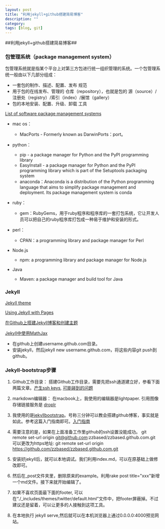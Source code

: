 ```yaml
---
layout: post
title: "利用jekyll+github搭建简易博客"
description: ""
category:
tags: [blog, git]
---
```


##利用jekyll+github搭建简易博客##

### 包管理系统（package management system）
包管理系统就是指某个平台上对第三方包进行统一组织管理的系统。一个包管理系统一般由以下几部分组成：

- 一套包的制作、描述、配置、发布 规范
- 用于包的在线发布、管理的 仓库（repository），也就是包的 源（source）/注册处（registry）/索引（index）/展馆（gallery）
- 包的本地安装、配置、升级、卸载 工具

[List of software package management systems](http://en.wikipedia.org/wiki/List_of_software_package_management_systems)

- mac os：
	- MacPorts - Formerly known as DarwinPorts：port。
- python：
	- pip - a package manager for Python and the PyPI programming library
	- EasyInstall - a package manager for Python and the PyPI programming library which is part of the Setuptools packaging system
	- anaconda：Anaconda is a distribution of the Python programming language that aims to simplify package management and deployment. Its package management system is conda

- ruby：
	- gem：RubyGems，用于ruby程序和程序库的一套打包系统，它让开发人员可以把自己的ruby程序库打包成一种易于维护和安装的形式。

- perl：
	- CPAN：a programming library and package manager for Perl

- Node.js
	- npm: a programming library and package manager for Node.js

- Java
	- Maven: a package manager and build tool for Java

### Jekyll

[Jekyll theme](http://jekyllthemes.org)

[Using Jekyll with Pages](https://help.github.com/articles/using-jekyll-with-pages/)

[在Github上搭建Jekyll博客和创建主题](http://yansu.org/2014/02/12/how-to-deploy-a-blog-on-github-by-jekyll.html)

[Jekyll中使用MathJax](http://www.pkuwwt.tk/linux/2013-12-03-jekyll-using-mathjax/)

- 在github上创建username.github.com目录。
- 安装jekyll，然后jekyll new username.github.com，将这些内容git push到github。

### Jekyll-bootstrap步骤 ###
1. Github工作目录：
搭建Github工作目录，需要先把ssh通道建立好，参看下面两篇文章。[产生ssh keys](https://help.github.com/articles/generating-ssh-keys), [可能碰到的问题](https://help.github.com/articles/error-permission-denied-publickey)

2. markdown编辑器：
在macbook上，我使用的编辑器是lightpaper. 引用图像存储链接服务是 [droplr](droplr.com)

3. 我使用的是[jekyllbootstrap](http://jekyllbootstrap.com)。号称三分钟可以教会搭建github博客，事实就是如此。参考这篇入门指南即可。[入门指南](http://jekyllbootstrap.com/usage/jekyll-quick-start.html)

4. 需要注意的是，如果在上面准备工作里github的ssh设置没能成功。
	git remote set-url origin git@github.com:zzbased/zzbased.github.com.git
	可以更改为https地址:
	git remote set-url origin https://github.com/zzbased/zzbased.github.com.git

5. 安装好jekyll后，就可以本地调试。我们利用index.md，可以在原基础上做修改即可。

6. 然后在_post文件夹里，删除原来的example。利用rake post title="xxx"新增一个md文件。接下来就开始编辑了。

7. 如果不喜欢页面最下面的footer, 可以在“./_includes/themes/twitter/default.html”文件中，把footer屏蔽掉。不过建议还是留着，可以让更多的人接触到这项工具。

8. 在本地执行 jekyll serve,然后就可以在本机浏览器上通过0.0.0.0:4000预览网站。
